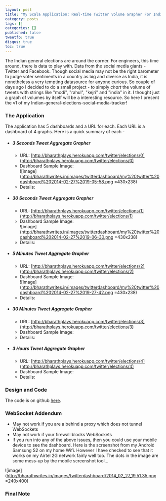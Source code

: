 ```yaml
---
layout: post
title: "My Scala Application: Real-time Twitter Volume Grapher For Indian Elections 2014"
category: posts
tags: []
categories: []
published: false
tweetfb: true
disqus: true
toc: true
---
```


The Indian general elections are around the corner. For engineers, this time around, there is data to play with. Data from the social media giants - Twitter and Facebook. Though social media may not be the right barometer to judge voter sentiments in a country as big and diverse as India, it is nonetheless a very tempting datasource for anyone curious. So couple of days ago I decided to do a small project - to simply *chart* the volume of tweets with strings like "modi", "rahul", "kejri" and "india" in it. I thought just a graph of volumes by itself will be a interesting resource. So here I present the v1 of my Indian-general-elections-social-media-tracker!

### The Application
The application has 5 dashboards and a URL for each. Each URL is a dashboard of 4 graphs. Here is a quick summary of each - 

* ##### 3 Seconds Tweet Aggregate Grapher  
  * URL: [http://bharathplays.herokuapp.com/twitter/elections/0](http://bharathplays.herokuapp.com/twitter/elections/0)
  * Dashboard Sample Image:   
       ![image](http://bharathwrites.in/images/twitterdashboard/my%20twitter%20dashboard%202014-02-27%2019-05-58.png =430x238)
  * Details: 
  
* ##### 30 Seconds Tweet Aggregate Grapher
  * URL: [http://bharathplays.herokuapp.com/twitter/elections/1](http://bharathplays.herokuapp.com/twitter/elections/1)
  * Dashboard Sample Image:   
       ![image](http://bharathwrites.in/images/twitterdashboard/my%20twitter%20dashboard%202014-02-27%2019-06-30.png =430x238)
  * Details: 
  
* ##### 5 Minutes Tweet Aggregate Grapher
  * URL: [http://bharathplays.herokuapp.com/twitter/elections/2](http://bharathplays.herokuapp.com/twitter/elections/2)
  * Dashboard Sample Image:   
       ![image](http://bharathwrites.in/images/twitterdashboard/my%20twitter%20dashboard%202014-02-27%2019-27-42.png =430x238)
  * Details: 
  
* ##### 30 Minutes Tweet Aggregate Grapher
  * URL: [http://bharathplays.herokuapp.com/twitter/elections/3](http://bharathplays.herokuapp.com/twitter/elections/3)
  * Dashboard Sample Image:
  * Details: 
  
* ##### 3 Hours Tweet Aggregate Grapher
  * URL: [http://bharathplays.herokuapp.com/twitter/elections/4](http://bharathplays.herokuapp.com/twitter/elections/4)
  * Dashboard Sample Image:
  * Details: 

### Design and Code
The code is on github [here](https://github.com/bharath12345/playing). 

     
### WebSocket Addendum

* May not work if you are a behind a proxy which does not tunnel WebSockets
* May not work if your firewall blocks WebSockets
* If you run into any of the above issues, then you could use your mobile device to see the dashboard. Here is the screenshot from my Android Samsung S2 on my home Wifi. However I have checked to see that it works on my Airtel 2G network fairly well too. The dots in the image are some mess-up by the mobile screenshot tool...

![image](http://bharathwrites.in/images/twitterdashboard/2014_02_27_19.51.35.png =240x400)

### Final Note

